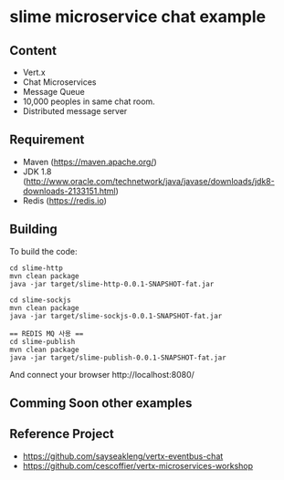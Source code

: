 # slime microservice chat example

## Content

 * Vert.x
 * Chat Microservices
 * Message Queue
 * 10,000 peoples in same chat room.
 * Distributed message server
 
## Requirement
 * Maven (https://maven.apache.org/)
 * JDK 1.8 (http://www.oracle.com/technetwork/java/javase/downloads/jdk8-downloads-2133151.html)
 * Redis (https://redis.io)
 
## Building

To build the code:

    cd slime-http
    mvn clean package
    java -jar target/slime-http-0.0.1-SNAPSHOT-fat.jar
    
    cd slime-sockjs
    mvn clean package
    java -jar target/slime-sockjs-0.0.1-SNAPSHOT-fat.jar 
    
    == REDIS MQ 사용 == 
    cd slime-publish
    mvn clean package
    java -jar target/slime-publish-0.0.1-SNAPSHOT-fat.jar 

And connect your browser http://localhost:8080/

## Comming Soon other examples


## Reference Project
 - https://github.com/sayseakleng/vertx-eventbus-chat
 - https://github.com/cescoffier/vertx-microservices-workshop